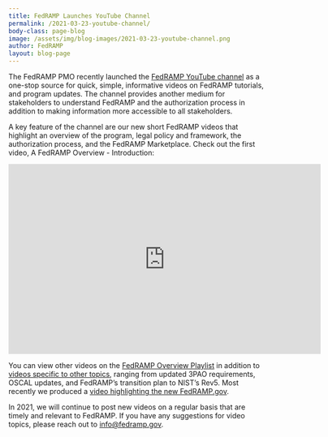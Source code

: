 ```yaml
---
title: FedRAMP Launches YouTube Channel
permalink: /2021-03-23-youtube-channel/
body-class: page-blog
image: /assets/img/blog-images/2021-03-23-youtube-channel.png
author: FedRAMP
layout: blog-page
---
```

The FedRAMP PMO recently launched the <a href="http://www.youtube.com/fedramp" target="_blank">FedRAMP YouTube channel</a> as a one-stop source for quick, simple, informative videos on FedRAMP tutorials, and program updates. The channel provides another medium for stakeholders to understand FedRAMP and the authorization process in addition to making information more accessible to all stakeholders. 

A key feature of the channel are our new short FedRAMP videos that highlight an overview of the program, legal policy and framework, the authorization process, and the FedRAMP Marketplace. Check out the first video, A FedRAMP Overview - Introduction:

<iframe width="615" height="375" src="https://www.youtube.com/embed/0m7MR_eoFHA" title="YouTube video player" frameborder="0" allow="accelerometer; autoplay; clipboard-write; encrypted-media; gyroscope; picture-in-picture" allowfullscreen></iframe>

You can view other videos on the <a href="https://youtube.com/playlist?list=PL1orhY9kSkzQ3694p_9AfIMENTaRV9FoV" target="_blank">FedRAMP Overview Playlist</a> in addition to <a href="http://www.youtube.com/fedramp" target="_blank">videos specific to other topics</a>, ranging from updated 3PAO requirements, OSCAL updates, and FedRAMP’s transition plan to NIST’s Rev5. Most recently we produced a <a href="#" target="_blank">video highlighting the new FedRAMP.gov</a>.

In 2021, we will continue to post new videos on a regular basis that are timely and relevant to FedRAMP. If you have any suggestions for video topics, please reach out to <a href="mailto:info@fedramp.gov">info@fedramp.gov</a>.
